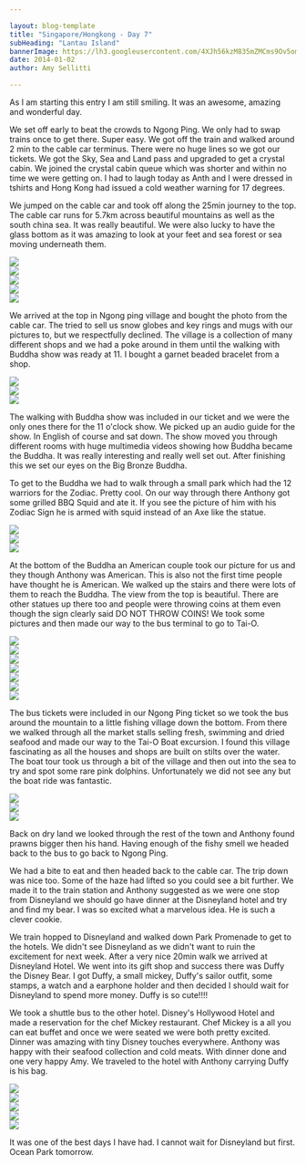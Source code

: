 ```yaml
---

layout: blog-template
title: "Singapore/Hongkong - Day 7"
subHeading: "Lantau Island"
bannerImage: https://lh3.googleusercontent.com/4XJh56kzM835mZMCms9Ov5omPAZwg3XFYT8k849_n6ukys2VvhGcX0H2Lyw5idSdBJT_59cXOuZcDLZl9HBl36OZM7KL7M0QtepcTaDTsUxLLzUXKH62v450wu6qWCjzRsfRYzAL3g
date: 2014-01-02
author: Amy Sellitti

---
```

As I am starting this entry I am still smiling. It was an awesome, amazing and wonderful day.

We set off early to beat the crowds to Ngong Ping. We only had to swap trains once to get there. Super easy. We got off the train and walked around 2 min to the cable car terminus. There were no huge lines so we got our tickets. We got the Sky, Sea and Land pass and upgraded to get a crystal cabin. We joined the crystal cabin queue which was shorter and within no time we were getting on. I had to laugh today as Anth and I were dressed in tshirts and Hong Kong had issued a cold weather warning for 17 degrees.

We jumped on the cable car and took off along the 25min journey to the top. The cable car runs for 5.7km across beautiful mountains as well as the south china sea. It was really beautiful. We were also lucky to have the glass bottom as it was amazing to look at your feet and sea forest or sea moving underneath them.

<div class="center-image"><img src="https://lh3.googleusercontent.com/TxnvIgb5V3SdeNre6HqO987kdUkMKPQQZRQzMxChyCdNdb858eUW9AYi9ciIzlkBy3Yxhp7TGmU9e5kK0H1RQ-Qo_4-l5e8DRd2zZKUMMg8JN8z_Obt_XYKpIdcwG67k4rCXVD5Jcw" /></div>
<div class="center-image"><img src="https://lh3.googleusercontent.com/2FDi3ZnloXvfNzOh0eUcNG3rS6pYmeHa0vvkalE_9v9mx4ZC8eWi1yUFMKrbFL9O7qpWd06X0fbpyfgGerJYA1h959wNTQPEFKfzscdTIEojdo6pT5Ckl6QJ19FJQMpKmtWFmu49FA" /></div>
<div class="center-image"><img src="https://lh3.googleusercontent.com/KmOOi2umyPz2AHtZLzqSuz6QfcVorq5_QGmtYLzmH857WnQSf3PGRXfL8ym23WnC0wf6-4TPHIYH0M-Ejsxb2ANvloS5OXMRWFxNptqBAwBz2ojUzuHVaTI0o4vjZLQVCugQNlXAJg" /></div>
<div class="center-image"><img src="https://lh3.googleusercontent.com/nCB3EgYdaRlu_68Qxr-yCHpvghXqcMslnUzz_BmNFyCy1oKMk7S8tU3NChbWedagIgDxqD4SAaEqMGPX5S-B1dhLKmE1zRGPifyh-i7uvU0s71UzBgvNZKBIOIgZdOaKo53Sx1UBOQ" /></div>
<div class="center-image"><img src="https://lh3.googleusercontent.com/7FDcpmAulGmiqhz897PpHlbOJL-NzNVxsQ0A64F8vdH6fYG76DgAZGNCnfcCzpK4ZeanFgStMzbMmC5AVlW-cCScfKrrBDB9h5AKe4HMx8IcLGtoIBZQ3TE4B_kZhCNIE0XdA56GSg" /></div>

We arrived at the top in Ngong ping village and bought the photo from the cable car. The tried to sell us snow globes and key rings and mugs with our pictures to, but we respectfully declined. The village is a collection of many different shops and we had a poke around in them until the walking with Buddha show was ready at 11. I bought a garnet beaded bracelet from a shop.

<div class="center-image"><img src="https://lh3.googleusercontent.com/8ObvfJ1e5QkTI8ucatKS3vULcqPBX4t65qRt45v5KVWAgwcxrSh2nyef21Lk9u3I9nA0wTmcnp5rhyWHRbczj4_zNN7cZVMczSchYi0QHwoljBYAy4KVS4Kul3VKKVSYUx8y588Zkw" /></div>
<div class="center-image"><img src="https://lh3.googleusercontent.com/20tT4_qxHfu7pyUhvpAebemVOtkcWybU4G9Y3Yjdf8urByTI1h044MBCht8hkpWnw4lgZxAC7qoR8YryCywiID5Iwnqlp9hpS-uHewvy2ggLLRDsRMSUbnfdY-L8l6F2_uoOhMYh8Q" /></div>
<div class="center-image"><img src="https://lh3.googleusercontent.com/Iag1Qk0ppQlFx-ER-jhcL1ZtqYLzypg67PXvBEMIIMSMWMwIZyIzjVqOWAirlYNlB2E7aNK0S5hnXfp6ZzKn2tV9flmpvUwKNn60dnTNkVVfw0M26ObVjEJ7VJp-TuzAJtbtTb5Hqg" /></div>

The walking with Buddha show was included in our ticket and we were the only ones there for the 11 o'clock show. We picked up an audio guide for the show. In English of course and sat down. The show moved you through different rooms with huge multimedia videos showing how Buddha became the Buddha. It was really interesting and really well set out. After finishing this we set our eyes on the Big Bronze Buddha.

To get to the Buddha we had to walk through a small park which had the 12 warriors for the Zodiac. Pretty cool. On our way through there Anthony got some grilled BBQ Squid and ate it. If you see the picture of him with his Zodiac Sign he is armed with squid instead of an Axe like the statue. 

<div class="center-image"><img src="https://lh3.googleusercontent.com/aJBKNHoVI7H2tzMULXxDgcWrlj5H30LRfYrD-eOV6mQUXPjCZ1SV6CiBnI2cCNnmYT5Nlmabdi4R67cszu0QGhDq-Uv53pBEw8FAPZq1Z7zdmBgnZgDRpJDgeBFWJEHXxUgClQ_yXA" /></div>
<div class="center-image"><img src="https://lh3.googleusercontent.com/PPBeKpH6ZJmw0d63Jq_fXNXUnrix3gAg5MegoiZmc5W2Qgp5Vvfl6awBQ_ZmINaU5m8JMcP8f7zmPsT-WOFTf4X_MKiI3uWKI5TMeX_xyuQ0dsBmzNVB6If1AyG87XfZaIpJtqFBGw" /></div>
<div class="center-image"><img src="https://lh3.googleusercontent.com/7hQyBWm7MxXm-jIeRfmitpxeYUfix6JzuJdKbtVPjdM0W9QrY9G-d7Y_9EMALHEYja9XfVngl23IGaPWI1oWIHm5A15clGJziElyatKSty_78ARxajDpDK13FQ0Ug8_Ak66UcdYGgw" /></div>

At the bottom of the Buddha an American couple took our picture for us and they though Anthony was American. This is also not the first time people have thought he is American. We walked up the stairs and there were lots of them to reach the Buddha. The view from the top is beautiful. There are other statues up there too and people were throwing coins at them even though the sign clearly said DO NOT THROW COINS! We took some pictures and then made our way to the bus terminal to go to Tai-O.

<div class="center-image"><img src="https://lh3.googleusercontent.com/INHtPjOdAhdq-kGYgGuShYOccbX4A8XgmYcNsJ9miwcQwYz-Pqgk3FIwCCJmM522UJNORZn1I_Zn1j977lPW3N6GWsp2sEwVlMZ4YPSJwkyIf52KIyQuBqlc5OGYNzwPTzRPod3iNg" /></div>
<div class="center-image"><img src="https://lh3.googleusercontent.com/Wf--N_vYd0eKq8LstoFTZVOYSnsgroUKiLx9d7orDx8SlzAcZc6-cR7LfKPsbRkJGNQUWsNQdGAqOx2G6qegnE4MYC9uBEFngrQ_Gqh06L8QFMTuWfG9cuaGIjfYl_ZCU5Iey3q87A" /></div>
<div class="center-image"><img src="https://lh3.googleusercontent.com/IEAdsXZcHI5IbM5Bd2oLaWL1fqWsESxJMhnbgDUL3d38nmJWFYcTqkIynEYmaCnzIriLdLoO7RVH6eyRI3Wac6N6mGs0NsgEAs4t5U90V9hI4PdyqLjOE1gWsseTqxrhZV0HkFFnlQ" /></div>
<div class="center-image"><img src="https://lh3.googleusercontent.com/IPtIsbkOGQSRVEmT45xqeLNYdDsUtAZyu67rDWlId21CyPoJRTSx2-w5tDmq__Qi0s039GFUfkwl4zLsoaA_x1-nvZ9FpzbrDEd__E2QDavHlagYZkrOWWiAdFwZYGSCztinAqLxfA" /></div>
<div class="center-image"><img src="https://lh3.googleusercontent.com/X2Kg_B45J9X73rVCf5h4S4M3q5KFtmOq2K29mfUpm4KTT30O6R3dZzxII2j5S4cWIeZgGo7Z_0nmZZBrxyAet1cgPXDEbiR9-b05qs-nq7unO9GexpnuDML2ZjAwdXDATS-8VFrvGQ" /></div>
<div class="center-image"><img src="https://lh3.googleusercontent.com/4XJh56kzM835mZMCms9Ov5omPAZwg3XFYT8k849_n6ukys2VvhGcX0H2Lyw5idSdBJT_59cXOuZcDLZl9HBl36OZM7KL7M0QtepcTaDTsUxLLzUXKH62v450wu6qWCjzRsfRYzAL3g" /></div>
<div class="center-image"><img src="http://images.travelpod.com/users/amynp/6.1388693835.people-throwing-coins.jpg" /></div>

The bus tickets were included in our Ngong Ping ticket so we took the bus around the mountain to a little fishing village down the bottom. From there we walked through all the market stalls selling fresh, swimming and dried seafood and made our way to the Tai-O Boat excursion. I found this village fascinating as all the houses and shops are built on stilts over the water. The boat tour took us through a bit of the village and then out into the sea to try and spot some rare pink dolphins. Unfortunately we did not see any but the boat ride was fantastic. 

<div class="center-image"><img src="https://lh3.googleusercontent.com/1C5YC0fEbGiq8VaHx-NGKcMxH7uz4ZcnEU96dn8vDRtkMz1aqTexAqyjKKrTjlWKTbOGJGwjysw6WEvHsAbOav-a9jGbGjhFzGrFaiAoFB5ATTi2d8qewqoGxRhr9G0k_4ToHqYnxQ" /></div>
<div class="center-image"><img src="https://lh3.googleusercontent.com/dbKHNt8zEp3qkgf9kJvf60hS2_g6YyL3PpsKB1I0YmL8S2KaIxEzRkJu62WDIOX7Lbu4RCdpFx_IIMPPZyCIF61p59CbDe8KbZTsZ72I4SYuIIV2K7sAADXNFOA9vECvIw9q23tOeA" /></div>
<div class="center-image"><img src="https://lh3.googleusercontent.com/F7XWiDwyM65h_XQaVTYh0DN-SiMlYi3Wbtzmlw987YX0DrXwNQV2-LBu75_RW_Vc6XLdi_hBHU37rpEw2pBiKh6Ar77Zv47uYE5BKN-yXaZjhnp0srMWvFQ0re8n3KyZwY5hS36baw" /></div>

Back on dry land we looked through the rest of the town and Anthony found prawns bigger then his hand. Having enough of the fishy smell we headed back to the bus to go back to Ngong Ping.

We had a bite to eat and then headed back to the cable car. The trip down was nice too. Some of the haze had lifted so you could see a bit further. We made it to the train station and Anthony suggested as we were one stop from Disneyland we should go have dinner at the Disneyland hotel and try and find my bear. I was so excited what a marvelous idea. He is such a clever cookie.

We train hopped to Disneyland and walked down Park Promenade to get to the hotels. We didn't see Disneyland as we didn't want to ruin the excitement for next week. After a very nice 20min walk we arrived at Disneyland Hotel. We went into its gift shop and success there was Duffy the Disney Bear. I got Duffy, a small mickey, Duffy's sailor outfit, some stamps, a watch and a earphone holder and then decided I should wait for Disneyland to spend more money.  Duffy is so cute!!!!

We took a shuttle bus to the other hotel. Disney's Hollywood Hotel and made a reservation for the chef Mickey restaurant. Chef Mickey is a all you  can eat buffet and once we were seated we were both pretty excited. Dinner was amazing with tiny Disney touches everywhere. Anthony was happy with their seafood collection and cold meats. With dinner done and one very happy Amy. We traveled to the hotel with Anthony carrying Duffy is his bag.

<div class="center-image"><img src="https://lh3.googleusercontent.com/Nm18E0TgMW2UOeZxfY-LW94HIDXijP3NgtxTdc1kFShhz5_Dtt3yFllN2sk5hKel2qReReS0tZaIbAu_whAsOyuWgWj8x1uRuAIwxR5IhuMZ9Dv-4Vjf1UttzUVNLo8K4OwXriL5Tw" /></div>
<div class="center-image"><img src="https://lh3.googleusercontent.com/Jpy8HW_lcLkeid2hqWDSaOnRo5HYIFE6slshw-_iaUOfcglYdGj6PY0xy6VvQDuSP9ql_fIgKLsa1w_vx8RSJw1nt0q_Yda8GLwGGdiTCn3ktwcU0T8JFvzqh3reYpG-hugMBMDM8Q" /></div>
<div class="center-image"><img src="https://lh3.googleusercontent.com/ZxytkiqE6St0yQg_t__zRXH2lc8yUNO_SXByEdp0xmgNXvc5N2YsGup7qaggO6Xuxx9CL18KWsf3hEU-8WQr-_0wvq7I6HHEa0HqlW-X72Bftmf6Pel4vh4w_az4oriZH861A2ebWA" /></div>
<div class="center-image"><img src="https://lh3.googleusercontent.com/ziTqVuV3yMvDhioZupmCj09Nr3N5XxAKA_YFPiEs9-_6sswxdHoD7jUL71DL0uOwUiip0RyY0Z-KtL8j9MFr9f_wHgeyL1UVuHzvA_cu9GWhtBk_0C6XMqecBfE0FXP_lnQXx7hCsA" /></div>
<div class="center-image"><img src="https://lh3.googleusercontent.com/ffSzypa8w71wHEaFrkQvAe8fTVm43eJ3-DuGkxVkPdXsZeUTiSuqNe2o0hWZNAc0gCNe5DokCc-6c29mGTsUkIX2lZPmnDUiM7KPcyS4Umr4ggA75WnEQZU-QlHZJr2p96ykxE2Ptw" /></div>

It was one of the best days I have had. I cannot wait for Disneyland but first. Ocean Park tomorrow.

